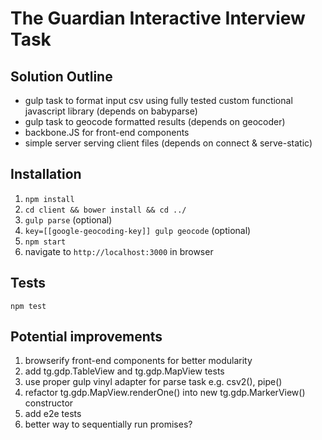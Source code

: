 # The Guardian Interactive Interview Task

## Solution Outline

* gulp task to format input csv using fully tested custom functional javascript library (depends on babyparse)
* gulp task to geocode formatted results (depends on geocoder)
* backbone.JS for front-end components
* simple server serving client files (depends on connect & serve-static)

## Installation

1. `npm install`
2. `cd client && bower install && cd ../`
3. `gulp parse` (optional)
4. `key=[[google-geocoding-key]] gulp geocode` (optional)
5. `npm start`
5. navigate to `http://localhost:3000` in browser

## Tests

`npm test`

## Potential improvements

1. browserify front-end components for better modularity
2. add tg.gdp.TableView and tg.gdp.MapView tests
3. use proper gulp vinyl adapter for parse task e.g. csv2(), pipe()
4. refactor tg.gdp.MapView.renderOne() into new tg.gdp.MarkerView() constructor
5. add e2e tests
6. better way to sequentially run promises?
